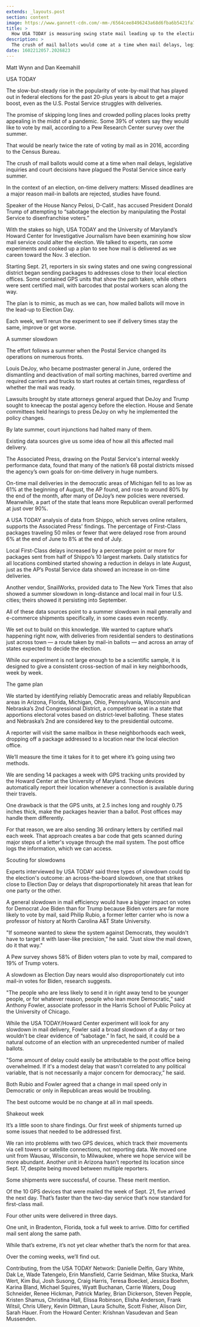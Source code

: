 ```yaml
--- 
extends: _layouts.post 
section: content 
image: https://www.gannett-cdn.com/-mm-/6564cee8496243a68d6fba6b5421fa7fa46e9579/c=0-136-2400-1486/local/-/media/2020/09/12/USATODAY/usatsports/ghows_gallery-WL-822009990-b434fd68.jpg?width=2400&height=1350&fit=crop&format=pjpg&auto=webp 
title: > 
  How USA TODAY is measuring swing state mail leading up to the election, and beyond 
description: > 
  The crush of mail ballots would come at a time when mail delays, legislative inquiries and court decisions have plagued the Postal Service since early summer.Starting Sept. 21, reporters in six swing states and one swing congressional district began sending packages to addresses close to their local election offices.A summer slowdownThe effort follows a summer when the Postal Service changed its operations on numerous fronts.Daily statistics for all locations combined started showing a reduction in delays in late August, just as the AP’s Postal Service data showed an increase in on-time deliveries.All of these data sources point to a summer slowdown in mail generally and e-commerce shipments specifically, in some cases even recently. 
date: 1602212057.2026823 
--- 
```

Matt Wynn and Dan Keemahill

USA TODAY

The slow-but-steady rise in the popularity of vote-by-mail that has played out in federal elections for the past 20-plus years is about to get a major boost, even as the U.S. Postal Service struggles with deliveries.

The promise of skipping long lines and crowded polling places looks pretty appealing in the midst of a pandemic. Some 39% of voters say they would like to vote by mail, according to a Pew Research Center survey over the summer.

That would be nearly twice the rate of voting by mail as in 2016, according to the Census Bureau.

The crush of mail ballots would come at a time when mail delays, legislative inquiries and court decisions have plagued the Postal Service since early summer.

In the context of an election, on-time delivery matters: Missed deadlines are a major reason mail-in ballots are rejected, studies have found.

Speaker of the House Nancy Pelosi, D-Calif., has accused President Donald Trump of attempting to “sabotage the election by manipulating the Postal Service to disenfranchise voters.”

With the stakes so high, USA TODAY and the University of Maryland’s Howard Center for Investigative Journalism have been examining how slow mail service could alter the election. We talked to experts, ran some experiments and cooked up a plan to see how mail is delivered as we careen toward the Nov. 3 election.

Starting Sept. 21, reporters in six swing states and one swing congressional district began sending packages to addresses close to their local election offices. Some contained GPS units that show the path taken, while others were sent certified mail, with barcodes that postal workers scan along the way.

The plan is to mimic, as much as we can, how mailed ballots will move in the lead-up to Election Day.

Each week, we’ll rerun the experiment to see if delivery times stay the same, improve or get worse.

A summer slowdown

The effort follows a summer when the Postal Service changed its operations on numerous fronts.

Louis DeJoy, who became postmaster general in June, ordered the dismantling and deactivation of mail sorting machines, barred overtime and required carriers and trucks to start routes at certain times, regardless of whether the mail was ready.

Lawsuits brought by state attorneys general argued that DeJoy and Trump sought to kneecap the postal agency before the election. House and Senate committees held hearings to press DeJoy on why he implemented the policy changes.

By late summer, court injunctions had halted many of them.

Existing data sources give us some idea of how all this affected mail delivery.

The Associated Press, drawing on the Postal Service's internal weekly performance data, found that many of the nation’s 68 postal districts missed the agency’s own goals for on-time delivery in huge numbers.

On-time mail deliveries in the democratic areas of Michigan fell to as low as 61% at the beginning of August, the AP found, and rose to around 80% by the end of the month, after many of DeJoy’s new policies were reversed. Meanwhile, a part of the state that leans more Republican overall performed at just over 90%.

A USA TODAY analysis of data from Shippo, which serves online retailers, supports the Associated Press' findings. The percentage of First-Class packages traveling 50 miles or fewer that were delayed rose from around 6% at the end of June to 8% at the end of July.

Local First-Class delays increased by a percentage point or more for packages sent from half of Shippo’s 10 largest markets. Daily statistics for all locations combined started showing a reduction in delays in late August, just as the AP’s Postal Service data showed an increase in on-time deliveries.

Another vendor, SnailWorks, provided data to The New York Times that also showed a summer slowdown in long-distance and local mail in four U.S. cities; theirs showed it persisting into September.

All of these data sources point to a summer slowdown in mail generally and e-commerce shipments specifically, in some cases even recently.

We set out to build on this knowledge. We wanted to capture what’s happening right now, with deliveries from residential senders to destinations just across town — a route taken by mail-in ballots — and across an array of states expected to decide the election.

While our experiment is not large enough to be a scientific sample, it is designed to give a consistent cross-section of mail in key neighborhoods, week by week.

The game plan

We started by identifying reliably Democratic areas and reliably Republican areas in Arizona, Florida, Michigan, Ohio, Pennsylvania, Wisconsin and Nebraska’s 2nd Congressional District, a competitive seat in a state that apportions electoral votes based on district-level balloting. These states and Nebraska’s 2nd are considered key to the presidential outcome.

A reporter will visit the same mailbox in these neighborhoods each week, dropping off a package addressed to a location near the local election office.

We’ll measure the time it takes for it to get where it’s going using two methods.

We are sending 14 packages a week with GPS tracking units provided by the Howard Center at the University of Maryland. Those devices automatically report their location whenever a connection is available during their travels.

One drawback is that the GPS units, at 2.5 inches long and roughly 0.75 inches thick, make the packages heavier than a ballot. Post offices may handle them differently.

For that reason, we are also sending 36 ordinary letters by certified mail each week. That approach creates a bar code that gets scanned during major steps of a letter's voyage through the mail system. The post office logs the information, which we can access.

Scouting for slowdowns

Experts interviewed by USA TODAY said three types of slowdown could tip the election's outcome: an across-the-board slowdown, one that strikes close to Election Day or delays that disproportionately hit areas that lean for one party or the other.

A general slowdown in mail efficiency would have a bigger impact on votes for Democrat Joe Biden than for Trump because Biden voters are far more likely to vote by mail, said Philip Rubio, a former letter carrier who is now a professor of history at North Carolina A&T State University.

"If someone wanted to skew the system against Democrats, they wouldn't have to target it with laser-like precision,” he said. “Just slow the mail down, do it that way."

A Pew survey shows 58% of Biden voters plan to vote by mail, compared to 19% of Trump voters.

A slowdown as Election Day nears would also disproportionately cut into mail-in votes for Biden, research suggests.

"The people who are less likely to send it in right away tend to be younger people, or for whatever reason, people who lean more Democratic,” said Anthony Fowler, associate professor in the Harris School of Public Policy at the University of Chicago.

While the USA TODAY/Howard Center experiment will look for any slowdown in mail delivery, Fowler said a broad slowdown of a day or two wouldn’t be clear evidence of “sabotage.” In fact, he said, it could be a natural outcome of an election with an unprecedented number of mailed ballots.

"Some amount of delay could easily be attributable to the post office being overwhelmed. If it's a modest delay that wasn't correlated to any political variable, that is not necessarily a major concern for democracy,” he said.

Both Rubio and Fowler agreed that a change in mail speed only in Democratic or only in Republican areas would be troubling.

The best outcome would be no change at all in mail speeds.

Shakeout week

It’s a little soon to share findings. Our first week of shipments turned up some issues that needed to be addressed first.

We ran into problems with two GPS devices, which track their movements via cell towers or satellite connections, not reporting data. We moved one unit from Wausau, Wisconsin, to Milwaukee, where we hope service will be more abundant. Another unit in Arizona hasn’t reported its location since Sept. 17, despite being moved between multiple reporters.

Some shipments were successful, of course. These merit mention.

Of the 10 GPS devices that were mailed the week of Sept. 21, five arrived the next day. That’s faster than the two-day service that’s now standard for first-class mail.

Four other units were delivered in three days.

One unit, in Bradenton, Florida, took a full week to arrive. Ditto for certified mail sent along the same path.

While that’s extreme, it’s not yet clear whether that’s the norm for that area.

Over the coming weeks, we’ll find out.

Contributing, from the USA TODAY Network: Danielle Delfin, Gary White, Dak Le, Wade Tatengelo, Erin Mansfield, Carrie Seidman, Mike Stucka, Mark Wert, Kim Bui, Josh Susong, Craig Harris, Teresa Boeckel, Jessica Boehm, Karina Bland, Michael Squires, Wyatt Buchanan, Carrie Waters, Doug Schneider, Renee Hickman, Patrick Marley, Brian Dickerson, Steven Pepple, Kristen Shamus, Christina Hall, Elissa Robinson, Elisha Anderson, Frank Witsil, Chris Ullery, Kevin Dittman, Laura Schulte, Scott Fisher, Alison Dirr, Sarah Hauer. From the Howard Center: Krishnan Vasudevan and Sean Mussenden.